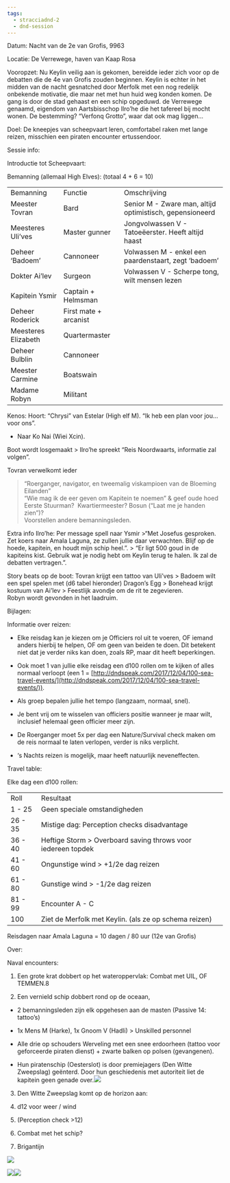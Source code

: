 ```yaml
---
tags:
  - stracciadnd-2
  - dnd-session
---
```

Datum: Nacht van de 2e van Grofis, 9963

Locatie: De Verrewege, haven van Kaap Rosa

Vooropzet: Nu Keylin veilig aan is gekomen, bereidde ieder zich voor op de debatten die de 4e van Grofis zouden beginnen. Keylin is echter in het midden van de nacht gesnatched door Merfolk met een nog redelijk onbekende motivatie, die maar net met hun huid weg konden komen. De gang is door de stad gehaast en een schip opgeduwd. de Verrewege genaamd, eigendom van Aartsbisschop Ilro’he die het tafereel bij mocht wonen. De bestemming? “Verfonq Grotto”, waar dat ook mag liggen...

Doel: De kneepjes van scheepvaart leren, comfortabel raken met lange reizen, misschien een piraten encounter ertussendoor.

  

Sessie info:

Introductie tot Scheepvaart: 

Bemanning (allemaal High Elves): (totaal 4 + 6 = 10)

|   |   |   |
|---|---|---|
|Bemanning|Functie|Omschrijving|
|Meester Tovran|Bard|Senior M - Zware man, altijd optimistisch, gepensioneerd|
|Meesteres Uli’ves|Master gunner|Jongvolwassen V - Tatoeëerster. Heeft altijd haast|
|Deheer ‘Badoem’|Cannoneer|Volwassen M - enkel een paardenstaart, zegt ‘badoem’|
|Dokter Ai’lev|Surgeon|Volwassen V - Scherpe tong, wilt mensen lezen|
|Kapitein Ysmir|Captain + Helmsman||
|Deheer Roderick|First mate + arcanist|
|Meesteres Elizabeth|Quartermaster|
|Deheer Bulblin|Cannoneer|
|Meester Carmine|Boatswain|
|Madame Robyn|Militant|

  

Kenos: Hoort: “Chrysi” van Estelar (High elf M). “Ik heb een plan voor jou… voor ons”.  
- Naar Ko Nai (Wiei Xcin).

Boot wordt losgemaakt > Ilro’he spreekt “Reis Noordwaarts, informatie zal volgen”. 

Tovran verwelkomt ieder  
> “Roerganger, navigator, en tweemalig viskampioen van de Bloeming Eilanden”  
> “Wie mag ik de eer geven om Kapitein te noemen” & geef oude hoed  
> Eerste Stuurman?  Kwartiermeester? Bosun (“Laat me je handen zien”)?  
Voorstellen andere bemanningsleden.

Extra info Ilro’he: Per message spell naar Ysmir >“Met Josefus gesproken. Zet koers naar Amala Laguna, ze zullen jullie daar verwachten. Blijf op de hoede, kapitein, en houdt mijn schip heel.”. > “Er ligt 500 goud in de kapiteins kist. Gebruik wat je nodig hebt om Keylin terug te halen. Ik zal de debatten vertragen.”.

Story beats op de boot: Tovran krijgt een tattoo van Uli’ves > Badoem wilt een spel spelen met (d6 tabel hieronder) Dragon’s Egg > Bonehead krijgt kostuum van Ai’lev > Feestlijk avondje om de rit te zegevieren.  
Robyn wordt gevonden in het laadruim.

Bijlagen:

Informatie over reizen:

- Elke reisdag kan je kiezen om je Officiers rol uit te voeren, OF iemand anders hierbij te helpen, OF om geen van beiden te doen. Dit betekent niet dat je verder niks kan doen, zoals RP, maar dit heeft beperkingen.
    
- Ook moet 1 van jullie elke reisdag een d100 rollen om te kijken of alles normaal verloopt (een 1 = [http://dndspeak.com/2017/12/04/100-sea-travel-events/](http://dndspeak.com/2017/12/04/100-sea-travel-events/)).
    
- Als groep bepalen jullie het tempo (langzaam, normaal, snel).
    
- Je bent vrij om te wisselen van officiers positie wanneer je maar wilt, inclusief helemaal geen officier meer zijn.
    
- De Roerganger moet 5x per dag een Nature/Survival check maken om de reis normaal te laten verlopen, verder is niks verplicht.
    

- ‘s Nachts reizen is mogelijk, maar heeft natuurlijk neveneffecten.
    

  

Travel table:

Elke dag een d100 rollen:

  

|   |   |
|---|---|
|Roll|Resultaat|
|1 - 25|Geen speciale omstandigheden|
|26 - 35|Mistige dag: Perception checks disadvantage|
|36 - 40|Heftige Storm > Overboard saving throws voor iedereen topdek|
|41 - 60|Ongunstige wind > +1/2e dag reizen|
|61 - 80|Gunstige wind > -1/2e dag reizen|
|81 - 99|Encounter A - C|
|100|Ziet de Merfolk met Keylin. (als ze op schema reizen)|

  

Reisdagen naar Amala Laguna = 10 dagen / 80 uur (12e van Grofis)

Over:

  

Naval encounters:

1. Een grote krat dobbert op het wateroppervlak: Combat met UIL, OF TEMMEN.8
    
2. Een vernield schip dobbert rond op de oceaan,
    

- 2 bemanningsleden zijn elk opgehesen aan de masten (Passive 14: tattoo’s)

- 1x Mens M (Harke), 1x Gnoom V (Hadli) > Unskilled personnel

- Alle drie op schouders Werveling met een snee erdoorheen (tattoo voor geforceerde piraten dienst) + zwarte balken op polsen (gevangenen).

- Hun piratenschip (Oesterslot) is door premiejagers (Den Witte Zweepslag) geënterd. Door hun geschiedenis met autoriteit liet de kapitein geen genade over.![](https://lh3.googleusercontent.com/yXjpd5zbwwAde8tCAiYvB1bNA8l6SEZCZPEnmVRC2NJVgAuACKUcHG9czxHj4vbfHMn5AsvaLwQYGpN6WYL1OiT42DRpokMCrsfpOhAqqVlx2QZhGtqWjTxa_1zZW6s_9MxBE5iFxjcL_JVgH2UV)

3. Den Witte Zweepslag komt op de horizon aan:
    

1. d12 voor weer / wind
    
2. (Perception check >12)
    
3. Combat met het schip?
    

1. Brigantijn
    

![](https://lh5.googleusercontent.com/DmRah-x5vLlYLi49xLucnyLBtDE2mEAs1l-9tfKBVNF7BWcgQVzEcOazGqreSWEvuqr19j_BU8Ry1F8vD6eH8jdstiefQ2OgVEVrrSnvnlIwpBoUIPZHFPp6LwreggKQ7AQiLRVX9K8W3ZlexKDi)

![](https://lh5.googleusercontent.com/SY_cXNPQbhX_fnsOhSdzjz2wMlCm6XWxgFLDJebnNxFwC4PlpxFeuERVxvEVB22uTghuTU1W50th4wqKWl_5eNQxdHQOxPq_TizSvosT8rxs-vT_QdmGpR3my5JyT9d59lf-aPHPYzAzU0I0AV4a)![](https://lh5.googleusercontent.com/eNeOObBLXFs_8RzbbXod5GYpfW3Uiu9ZupDvf9GSUHBTP9wqFINZLnS_WIlliM2lrfiWYUmXZCYcXwLsJXsEPcQslaMwX6Ysi8hf8O01t4F_dOQMqdOU2STrWkAYe3IZAoBMJGCP1UU3u7l-GV_C)